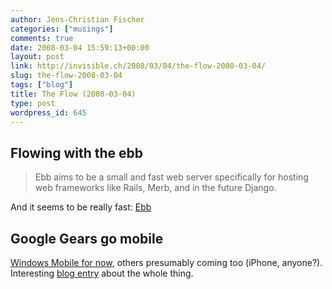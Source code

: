```yaml
---
author: Jens-Christian Fischer
categories: ["musings"]
comments: true
date: 2008-03-04 15:59:13+00:00
layout: post
link: http://invisible.ch/2008/03/04/the-flow-2008-03-04/
slug: the-flow-2008-03-04
tags: ["blog"]
title: The Flow (2008-03-04)
type: post
wordpress_id: 645
---
```


Flowing with the ebb
--------------------

> Ebb aims to be a small and fast web server specifically for hosting web frameworks like Rails, Merb, and in the future Django.

And it seems to be really fast: [Ebb][1]

Google Gears go mobile
----------------------

[Windows Mobile for now][2], others presumably coming too (iPhone, anyone?). Interesting [blog entry][3] about the whole thing.



[1]: http://ebb.rubyforge.org/
[2]: http://code.google.com/apis/gears/mobile.html
[3]: http://google-code-updates.blogspot.com/
